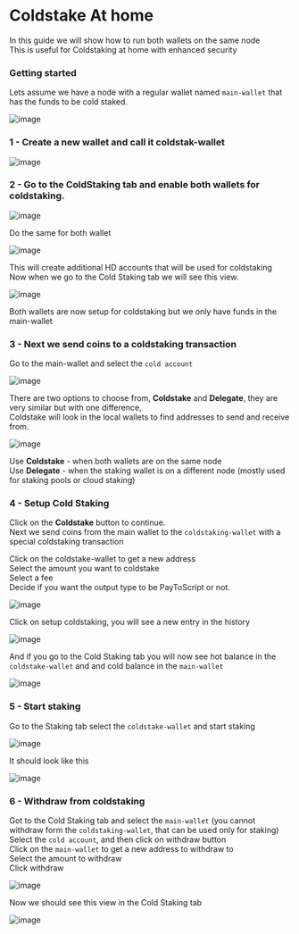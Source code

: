 # Coldstake At home

In this guide we will show how to run both wallets on the same node  
This is useful for Coldstaking at home with enhanced security

### Getting started

Lets assume we have a node with a regular wallet named `main-wallet` that has the funds to be cold staked.

![image](https://user-images.githubusercontent.com/7487930/185090420-17afc3d9-7e80-4ac7-9a08-07efee9cf6cc.png)

### 1 - Create a new wallet and call it coldstak-wallet

![image](https://user-images.githubusercontent.com/7487930/185091606-551198da-1249-457d-b799-bf88593d8e70.png)

### 2 - Go to the ColdStaking tab and enable both wallets for coldstaking.

![image](https://user-images.githubusercontent.com/7487930/185092077-85e302cf-463b-47de-986d-53e5f4023076.png)

Do the same for both wallet

![image](https://user-images.githubusercontent.com/7487930/185092192-7907e6ec-ab47-45de-8bd3-e5a56f4db729.png)

This will create additional HD accounts that will be used for coldstaking  
Now when we go to the Cold Staking tab we will see this view.  

![image](https://user-images.githubusercontent.com/7487930/185092769-3a83b573-6bc8-4e31-8e01-b73becff3c2b.png)

Both wallets are now setup for coldstaking but we only have funds in the main-wallet    

### 3 - Next we send coins to a coldstaking transaction

Go to the main-wallet and select the `cold account`

![image](https://user-images.githubusercontent.com/7487930/185093400-8a122678-4a24-468c-b200-6e998001886a.png)

There are two options to choose from, **Coldstake** and **Delegate**, they are very similar but with one difference,   
Coldstake will look in the local wallets to find addresses to send and receive from.

![image](https://user-images.githubusercontent.com/7487930/185094035-bd0bdead-52fe-414a-aaff-b1d1a780f956.png)

Use **Coldstake** - when both wallets are on the same node  
Use **Delegate** - when the staking wallet is on a different node (mostly used for staking pools or cloud staking)  

### 4 - Setup Cold Staking

Click on the **Coldstake** button to continue.  
Next we send coins from the main wallet to the `coldstaking-wallet` with a special coldstaking transaction   

Click on the coldstake-wallet to get a new address  
Select the amount you want to coldstake  
Select a fee  
Decide if you want the output type to be PayToScript or not.  

![image](https://user-images.githubusercontent.com/7487930/185096864-e3487bd4-44e9-4378-8cdb-65178ed2e938.png)

Click on setup coldstaking, you will see a new entry in the history  

![image](https://user-images.githubusercontent.com/7487930/185098719-bc81aebc-dc54-4dbc-98a6-75ea950f0ab8.png)

And if you go to the Cold Staking tab you will now see hot balance in the `coldstake-wallet` and and cold balance in the `main-wallet`  

![image](https://user-images.githubusercontent.com/7487930/185099280-df934427-eb49-4707-a24c-66d62d75d71f.png)

### 5 - Start staking

Go to the Staking tab select the `coldstake-wallet` and start staking  

![image](https://user-images.githubusercontent.com/7487930/185099500-02031303-5e16-4293-a192-215c99400d06.png)

It should look like this

![image](https://user-images.githubusercontent.com/7487930/185099664-37d0b761-0a02-4be2-83c5-237dbbfb5561.png)

### 6 - Withdraw from coldstaking

Got to the Cold Staking tab and select the `main-wallet` (you cannot withdraw form the `coldstaking-wallet`, that can be used only for staking)   
Select the `cold account`, and then click on withdraw button   
Click on the `main-wallet` to get a new address to withdraw to  
Select the amount to withdraw  
Click withdraw  

![image](https://user-images.githubusercontent.com/7487930/185102351-0bbc8d4a-2192-4d1f-a48e-d77c9ccbc192.png)

Now we should see this view in the Cold Staking tab  

![image](https://user-images.githubusercontent.com/7487930/185101079-3cc75368-1348-4984-a0fc-686e506436ea.png)
